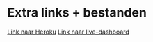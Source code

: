 # Extra links + bestanden
[Link naar Heroku](https://lab6-nick-bevers.herokuapp.com/)
[Link naar live-dashboard](https://lab6-nick-bevers.herokuapp.com/live)
